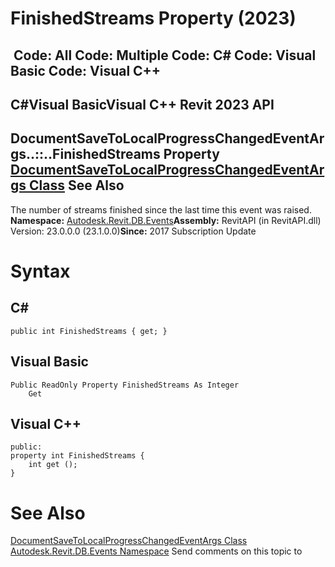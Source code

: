 # FinishedStreams Property (2023)

﻿
 Code: All Code: Multiple Code: C# Code: Visual Basic Code: Visual C++   
---  
C#Visual BasicVisual C++
Revit 2023 API  
---  
DocumentSaveToLocalProgressChangedEventArgs..::..FinishedStreams Property   
[DocumentSaveToLocalProgressChangedEventArgs Class](a3a774b8-2913-5de6-e7ad-5daa24a9c172.md "DocumentSaveToLocalProgressChangedEventArgs Class") See Also  
---  
The number of streams finished since the last time this event was raised. 
**Namespace:** [Autodesk.Revit.DB.Events](b86712d6-83b3-e044-8016-f9881ecd3800.md "Autodesk.Revit.DB.Events Namespace")**Assembly:** RevitAPI (in RevitAPI.dll) Version: 23.0.0.0 (23.1.0.0)**Since:** 2017 Subscription Update 
# Syntax
C#  
---  
```text
public int FinishedStreams { get; }
```
  
Visual Basic  
---  
```text
Public ReadOnly Property FinishedStreams As Integer
	Get
```
  
Visual C++  
---  
```text
public:
property int FinishedStreams {
	int get ();
}
```
  
# See Also
[DocumentSaveToLocalProgressChangedEventArgs Class](a3a774b8-2913-5de6-e7ad-5daa24a9c172.md "DocumentSaveToLocalProgressChangedEventArgs Class")
[Autodesk.Revit.DB.Events Namespace](b86712d6-83b3-e044-8016-f9881ecd3800.md "Autodesk.Revit.DB.Events Namespace")
Send comments on this topic to 